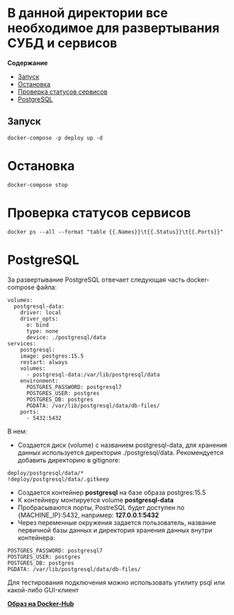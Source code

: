 # В данной директории все необходимое для развертывания СУБД и сервисов

**Содержание**

- [Запуск](https://github.com/maaaaQ/EvoFP/tree/developer/deploy#запуск)
- [Остановка](https://github.com/maaaaQ/EvoFP/tree/developer/deploy#остановка)
- [Проверка статусов сервисов](https://github.com/maaaaQ/EvoFP/tree/developer/deploy#%D0%BF%D1%80%D0%BE%D0%B2%D0%B5%D1%80%D0%BA%D0%B0-%D1%81%D1%82%D0%B0%D1%82%D1%83%D1%81%D0%BE%D0%B2-%D1%81%D0%B5%D1%80%D0%B2%D0%B8%D1%81%D0%BE%D0%B2)
- [PostgreSQL](https://github.com/maaaaQ/EvoFP/tree/developer/deploy#postgresql)

## Запуск

```
docker-compose -p deploy up -d
```

# Остановка

```
docker-compose stop
```

# Проверка статусов сервисов

```
docker ps --all --format "table {{.Names}}\t{{.Status}}\t{{.Ports}}"
```

# PostgreSQL

За развертывание PostgreSQL отвечает следующая часть docker-compose файла:

```
volumes:
  postgresql-data:
    driver: local
    driver_opts:
      o: bind
      type: none
      device: ./postgresql/data
services:
	postgresql:
    image: postgres:15.5
    restart: always
    volumes:
      - postgresql-data:/var/lib/postgresql/data
    environment:
      POSTGRES_PASSWORD: postgresql7
      POSTGRES_USER: postgres
      POSTGRES_DB: postgres
      PGDATA: /var/lib/postgresql/data/db-files/
    ports:
      - 5432:5432

```

В нем:

- Создается диск (volume) с названием postgresql-data, для хранения данных используется директория ./postgresql/data. Рекомендуется добавить директорию в gitignore:

```
deploy/postgresql/data/*
!deploy/postgresql/data/.gitkeep
```

- Создается контейнер **postgresql** на базе образа postgres:15.5
- К контейнеру монтируется volume **postgresql-data**
- Пробрасываются порты, PostreSQL будет доступен по {MACHINE_IP}:5432, например: **127.0.0.1:5432**
- Через переменные окружения задается пользователь, название первичной базы данных и директория хранения данных внутри контейнера:

```
POSTGRES_PASSWORD: postgresql7
POSTGRES_USER: postgres
POSTGRES_DB: postgres
PGDATA: /var/lib/postgresql/data/db-files/
```

Для тестирования подключения можно использовать утилиту psql или какой-либо GUI-клиент

**[Образ на Docker-Hub](https://hub.docker.com/_/postgres)**
